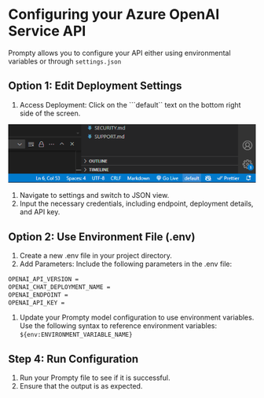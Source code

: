 # Configuring your Azure OpenAI Service API

Prompty allows you to configure your API either using environmental variables or through ``settings.json``

## Option 1: Edit Deployment Settings
1. Access Deployment: Click on the ```default`` text on the bottom right side of the screen.

![screenshot of the default text on Visual Studio Code](images/prompty-default.png)

1. Navigate to settings and switch to JSON view.
1. Input the necessary credentials, including endpoint, deployment details, and API key.

## Option 2: Use Environment File (.env)
1. Create a new .env file in your project directory.
1. Add Parameters: Include the following parameters in the .env file:

```
OPENAI_API_VERSION = 
OPENAI_CHAT_DEPLOYMENT_NAME = 
OPENAI_ENDPOINT = 
OPENAI_API_KEY =
```
1. Update your Prompty model configuration to use environment variables. Use the following syntax to reference environment variables: ``${env:ENVIRONMENT_VARIABLE_NAME}``

## Step 4: Run Configuration
1. Run your Prompty file to see if it is successful.
1. Ensure that the output is as expected.